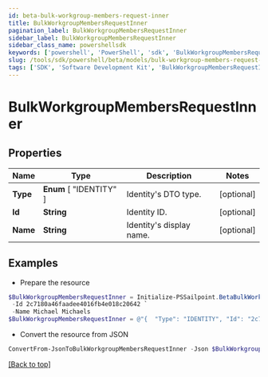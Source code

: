 ```yaml
---
id: beta-bulk-workgroup-members-request-inner
title: BulkWorkgroupMembersRequestInner
pagination_label: BulkWorkgroupMembersRequestInner
sidebar_label: BulkWorkgroupMembersRequestInner
sidebar_class_name: powershellsdk
keywords: ['powershell', 'PowerShell', 'sdk', 'BulkWorkgroupMembersRequestInner', 'BetaBulkWorkgroupMembersRequestInner'] 
slug: /tools/sdk/powershell/beta/models/bulk-workgroup-members-request-inner
tags: ['SDK', 'Software Development Kit', 'BulkWorkgroupMembersRequestInner', 'BetaBulkWorkgroupMembersRequestInner']
---
```



# BulkWorkgroupMembersRequestInner

## Properties

Name | Type | Description | Notes
------------ | ------------- | ------------- | -------------
**Type** |  **Enum** [  "IDENTITY" ] | Identity's DTO type. | [optional] 
**Id** | **String** | Identity ID. | [optional] 
**Name** | **String** | Identity's display name. | [optional] 

## Examples

- Prepare the resource
```powershell
$BulkWorkgroupMembersRequestInner = Initialize-PSSailpoint.BetaBulkWorkgroupMembersRequestInner  -Type IDENTITY `
 -Id 2c7180a46faadee4016fb4e018c20642 `
 -Name Michael Michaels
$BulkWorkgroupMembersRequestInner = @"{  "Type": "IDENTITY", "Id": "2c7180a46faadee4016fb4e018c20642", "Name": "Michael Michaels" }"@
```

- Convert the resource from JSON
```powershell
ConvertFrom-JsonToBulkWorkgroupMembersRequestInner -Json $BulkWorkgroupMembersRequestInner
```


[[Back to top]](#) 

